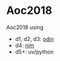 # Aoc2018

Aoc2018 using

* d1, d2, d3: [odin](https://odin-lang.org/)
* d4: [nim](https://nim-lang.org/)
* d5+: uv/python
